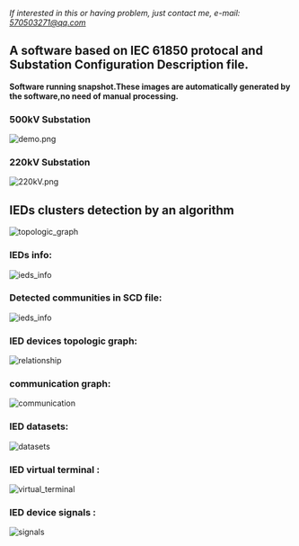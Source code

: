 *If interested in this or having problem, just contact me, e-mail: 570503271@qq.com*
## A software based on IEC 61850 protocal and Substation Configuration Description file.
**Software running snapshot.These images are automatically generated by the software,no need of manual processing.**

### 500kV Substation
![demo.png](./demo.PNG)
### 220kV Substation
![220kV.png](./220kV.PNG)


## IEDs clusters detection by an algorithm
![topologic_graph](./demo2.png)

### IEDs info:
![ieds_info](./analysis_1.PNG)


### Detected communities in SCD file:
![ieds_info](./analysis_4.PNG)


### IED devices topologic graph:
![relationship](./relationship.png)

### communication graph:
![communication](./comm.PNG)

### IED datasets:
![datasets](./dataset.PNG)

### IED virtual terminal :
![virtual_terminal](./virtualterminal.PNG)

### IED device signals :
![signals](./signal.PNG)
